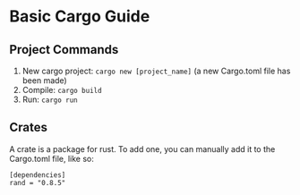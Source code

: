# Basic Cargo Guide

## Project Commands
1. New cargo project: `cargo new [project_name]` (a new Cargo.toml file has been made)
2. Compile: `cargo build`
3. Run: `cargo run`

## Crates
A crate is a package for rust. To add one, you can manually add it to the Cargo.toml file, like so:

```
[dependencies]
rand = "0.8.5"
```